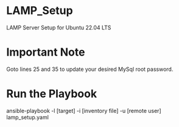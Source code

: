 # LAMP_Setup
LAMP Server Setup for Ubuntu 22.04 LTS

# Important Note
Goto lines 25 and 35 to update your desired MySql root password.

# Run the Playbook
ansible-playbook -l [target] -i [inventory file] -u [remote user] lamp_setup.yaml
